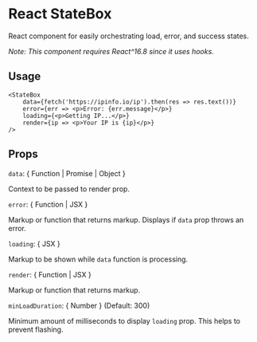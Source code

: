 # React StateBox

React component for easily orchestrating load, error, and success states.

_Note: This component requires React^16.8 since it uses hooks._

## Usage

```
<StateBox
    data={fetch('https://ipinfo.io/ip').then(res => res.text())}
    error={err => <p>Error: {err.message}</p>}
    loading={<p>Getting IP...</p>}
    render={ip => <p>Your IP is {ip}</p>}
/>
```

## Props

`data`: { Function | Promise | Object }

Context to be passed to render prop.

`error`: { Function | JSX }

Markup or function that returns markup. Displays if `data` prop throws an error.

`loading`: { JSX }

Markup to be shown while `data` function is processing.

`render`: { Function | JSX }

Markup or function that returns markup.

`minLoadDuration`: { Number } (Default: 300)

Minimum amount of milliseconds to display `loading` prop. This helps to prevent flashing.
